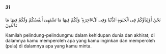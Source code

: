 ##### 31

<span class="ayah">نَحْنُ أَوْلِيَآؤُكُمْ فِى ٱلْحَيَوٰةِ ٱلدُّنْيَا وَفِى ٱلْءَاخِرَةِ ۖ وَلَكُمْ فِيهَا مَا تَشْتَهِىٓ أَنفُسُكُمْ وَلَكُمْ فِيهَا مَا تَدَّعُونَ</span>

<span class="ayah_translation">Kamilah pelindung-pelindungmu dalam kehidupan dunia dan akhirat; di dalamnya kamu memperoleh apa yang kamu inginkan dan memperoleh (pula) di dalamnya apa yang kamu minta.</span>
